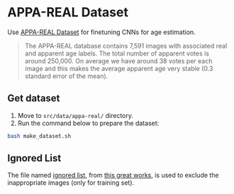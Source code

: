 # APPA-REAL Dataset

Use [APPA-REAL Dataset](http://chalearnlap.cvc.uab.es/dataset/26/description/) for finetuning CNNs for age estimation.

> The APPA-REAL database contains 7,591 images with associated real and apparent age labels. The total number of apparent votes is around 250,000. On average we have around 38 votes per each image and this makes the average apparent age very stable (0.3 standard error of the mean).

## Get dataset

1. Move to `src/data/appa-real/` directory.
2. Run the command below to prepare the dataset: 

```bash
bash make_dataset.sh
```


## Ignored List
The file named [ignored list](ignore_list.txt), from [this great works](https://github.com/yu4u/age-gender-estimation/tree/master/appa-real), is used to exclude the inappropriate images (only for training set).


